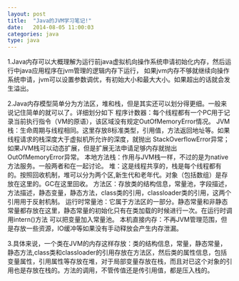 ```yaml
---
layout: post
title:  "Java的JVM学习笔记!"
date:   2014-08-05 11:00:03
categories: java
type: java
---
```


1.Java内存可以大概理解为运行前java虚拟机向操作系统申请初始化内存，然后运行中java应用程序在jvm管理的逻辑内存下运行，
  如果jvm内存不够就继续向操作系统申请，jvm可以设置参数调优，有初始大小和最大大小。如果超出的话就会发生溢出。
  
2.Java内存模型简单分为方法区，堆和栈，但是其实还可以划分得更细。一般来说记住简单的就可以了。详细划分如下
  程序计数器：每个线程都有一个PC用于记录当前执行指令（VM的原语），该区域没有规定OutOfMemoryError情况。
  JVM栈：生命周期与线程相同。这里存放8标准类型，引用值，方法返回地址等。如果线程请求的栈深度大于虚拟机所允许的深度，就抛出
         StackOverflowError异常；如果JVM栈可以动态扩展，但是扩展无法申请足够内存就抛出OutOfMemoryError异常。
  本地方法栈：作用与JVM栈一样，不过的是为native方法服务。一般两者和在一起讨论。
  堆：这是线程共享的，栈是每个线程都有的。按照回收机制，堆可以分为两个区,新生代和老年代。对象（包括数组）是存放在这里的。GC在这里回收。
  方法区：存放类的结构信息，常量池，字段描述，方法描述，静态变量，静态方法，class类的引用，classloader类的引用，这两个引用用于反射机制。
  运行时常量池：它属于方法区的一部分。静态常量和非静态常量都存放在这里，静态常量的初始化只有在类加载的时候进行一次。在运行时调用intern()方法
  		可以把变量加入常量池。
  本机直接内存：不再JVM管理范围，但是存放一些资源，IO缓冲等如果没有手动释放会产生内存泄漏。
  
3.具体来说，一个类在JVM的内存这样存放：类的结构信息，常量，静态常量，静态方法,class类和classloader的引用存放在方法区，然后类的属性信息，包括
  变量属性，引用属性等存放在堆，对于局部变量存放在栈，而且对已这个对象的引用也是存放在栈的。方法的调用，不管传值还是传引用值，都是压入栈的。